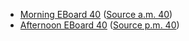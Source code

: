 * [Morning EBoard 40](../eboards.am/eboard.40.html)
  ([Source a.m. 40](../eboards.am/eboard.40.md))
* [Afternoon EBoard 40](../eboards.pm/eboard.40.html)
  ([Source p.m. 40](../eboards.pm/eboard.40.md))
